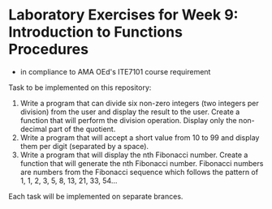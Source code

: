 # Laboratory Exercises for Week 9: Introduction to Functions Procedures
- in compliance to AMA OEd's ITE7101 course requirement

Task to be implemented on this repository:

1.	Write a program that can divide six non-zero integers (two integers per division) from the user and display the result to the user. Create a function that will perform the division operation. Display only the non-decimal part of the quotient.
2.	Write a program that will accept a short value from 10 to 99 and display them per digit (separated by a space).
3.	Write a program that will display the nth Fibonacci number. Create a function that will generate the nth Fibonacci number. Fibonacci numbers are numbers from the Fibonacci sequence which follows the pattern of 1, 1, 2, 3, 5, 8, 13, 21, 33, 54…

Each task will be implemented on separate brances.
